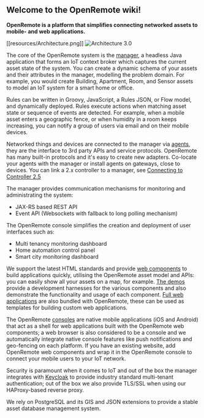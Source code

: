 ## Welcome to the OpenRemote wiki!

**OpenRemote is a platform that simplifies connecting networked assets to mobile- and web applications.**

[[resources/Architecture.png]]
![Architecture 3.0](https://github.com/openremote/Documentation/blob/master/manuscript/figures/architecture-3.jpg)

The core of the OpenRemote system is the [manager](https://github.com/openremote/openremote/tree/master/manager), a headless Java application that forms an IoT context broker which captures the current asset state of the system. You can create a dynamic schema of your assets and their attributes in the manager, modelling the problem domain. For example, you would create Building, Apartment, Room, and Sensor assets to model an IoT system for a smart home or office.

Rules can be written in Groovy, JavaScript, a Rules JSON, or Flow model, and dynamically deployed. Rules execute actions when matching asset state or sequence of events are detected. For example, when a mobile asset enters a geographic fence, or when humidity in a room keeps increasing, you can notify a group of users via email and on their mobile devices.

Networked things and devices are connected to the manager via [agents](https://github.com/openremote/openremote/tree/master/agent), they are the interface to 3rd party APIs and service protocols. OpenRemote has many built-in protocols and it's easy to create new adapters. Co-locate your agents with the manager or install agents on gateways, close to devices. You can link a 2.x controller to a manager, see [Connecting to Controller 2.5](https://github.com/openremote/openremote/wiki/User-Guide%3A-Connecting-to-Controller-2.5)

The manager provides communication mechanisms for monitoring and administrating the system:

* JAX-RS based REST API
* Event API (Websockets with fallback to long polling mechanism)

The OpenRemote console simplifies the creation and deployment of user interfaces such as:

* Multi tenancy monitoring dashboard
* Home automation control panel
* Smart city monitoring dashboard

We support the latest HTML standards and provide [web components](https://github.com/openremote/openremote/tree/master/ui/component) to build applications quickly, utilising the OpenRemote asset model and APIs: you can easily show all your assets on a map, for example. [The demos](https://github.com/openremote/openremote/tree/master/ui/demo) provide a development harnesses for the various components and also demonstrate the functionality and usage of each component. [Full web applications](https://github.com/openremote/openremote/tree/master/ui/app) are also bundled with OpenRemote, these can be used as templates for building custom web applications.


The OpenRemote [consoles](https://github.com/openremote/openremote/tree/master/console) are native mobile applications (iOS and Android) that act as a shell for web applications built with the OpenRemote web components; a web browser is also considered to be a console and we automatically integrate native console features like push notifications and geo-fencing on each platform. If you have an existing website, add OpenRemote web components and wrap it in the OpenRemote console to connect your mobile users to your IoT network.

Security is paramount when it comes to IoT and out of the box the manager integrates with [Keycloak](https://www.keycloak.org/) to provide industry standard multi-tenant authentication; out of the box we also provide TLS/SSL when using our HAProxy-based reverse proxy.

We rely on PostgreSQL and its GIS and JSON extensions to provide a stable asset database management system.


